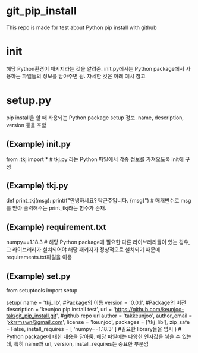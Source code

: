 # git_pip_install
This repo is made for test about Python pip install with github

# __init__
해당 Python환경이 패키지라는 것을 알려줌. init.py에서는 Python package에서 사용하는 파일들의 정보를 담아주면 됨. 자세한 것은 아래 예시 참고

# setup.py
pip install을 할 때 사용되는 Python package setup 정보. name, description, version 등을 포함

## (Example) __init__.py
from .tkj import *          # tkj.py 라는 Python 파일에서 각종 정보를 가져오도록 init에 구성

## (Example) tkj.py
def print_tkj(msg):
    print(f"안녕하세요? 탁근주입니다. {msg}")           # 매개변수로 msg를 받아 출력해주는 print_tkj라는 함수가 존재.

## (Example) requirement.txt
numpy==1.18.3               # 해당 Python package에 필요한 다른 라이브러리들이 있는 경우, 그 라이브러리가 설치되어야 해당 패키지가 정상적으로 설치되기 때문에 requirements.txt파일을 이용

## (Example) set.py
from setuptools import setup

setup(
    name = 'tkj_lib',       #Package의 이름
    version = '0.0.1',       #Package의 버전
    description = 'keunjoo pip install test',
    url = 'https://github.com/keunjoo-tak/git_pip_install.git',       #github repo url
    author = 'takkeunjoo',
    author_email = 'xkrrmswn@gmail.com',
    license = 'keunjoo',
    packages = ['tkj_lib'],
    zip_safe = False,
    install_requires = [
        'numpy==1.18.3'
    ]       #필요한 library들을 명시
)               # Python package에 대한 내용을 담아둠. 해당 파일에는 다양한 인자값을 넣을 수 있는데, 특히 name과 url, version, install_requires는 중요한 부분임